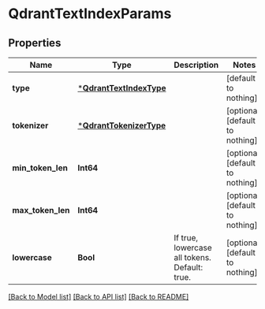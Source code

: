 # QdrantTextIndexParams


## Properties
Name | Type | Description | Notes
------------ | ------------- | ------------- | -------------
**type** | [***QdrantTextIndexType**](QdrantTextIndexType.md) |  | [default to nothing]
**tokenizer** | [***QdrantTokenizerType**](QdrantTokenizerType.md) |  | [optional] [default to nothing]
**min_token_len** | **Int64** |  | [optional] [default to nothing]
**max_token_len** | **Int64** |  | [optional] [default to nothing]
**lowercase** | **Bool** | If true, lowercase all tokens. Default: true. | [optional] [default to nothing]


[[Back to Model list]](../README.md#models) [[Back to API list]](../README.md#api-endpoints) [[Back to README]](../README.md)


